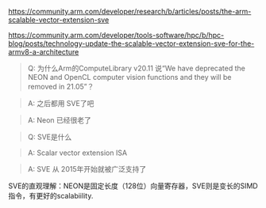 
https://community.arm.com/developer/research/b/articles/posts/the-arm-scalable-vector-extension-sve

https://community.arm.com/developer/tools-software/hpc/b/hpc-blog/posts/technology-update-the-scalable-vector-extension-sve-for-the-armv8-a-architecture


>Q: 为什么Arm的ComputeLibrary v20.11 说“We have deprecated the NEON and OpenCL computer vision functions and they will be removed in 21.05”？

>A: 之后都用 SVE了吧

>A: Neon 已经很老了

>Q: SVE是什么

>A: Scalar vector extension ISA

>A: SVE 从 2015年开始就被广泛支持了

SVE的直观理解：NEON是固定长度（128位）向量寄存器，SVE则是变长的SIMD指令，有更好的scalabiility.
